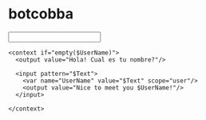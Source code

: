 # botcobba
<context>
  <input pattern="(hola|hi) *">
    <output value="Hola $UserName!" if="full($UserName)"/>

    <context if="empty($UserName)">
      <output value="Hola! Cual es tu nombre?"/>

      <input pattern="$Text">
        <var name="UserName" value="$Text" scope="user"/>
        <output value="Nice to meet you $UserName!"/>
      </input>

    </context>
  </input>
</context>
